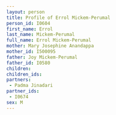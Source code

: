 ```yaml
---
layout: person
title: Profile of Errol Mickem-Perumal
person_id: I0604
first_name: Errol
last_name: Mickem-Perumal
full_name: Errol Mickem-Perumal
mother: Mary Josephine Anandappa
mother_id: I500095
father: Joy Mickem-Perumal
father_id: I0580
children:
children_ids:
partners:
 - Padma Jinadari
partner_ids:
 - I0674
sex: M
---
```


